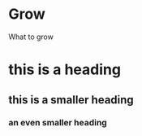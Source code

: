 Grow
====

What to grow

# this is a heading


## this is a smaller heading

### an even smaller heading

